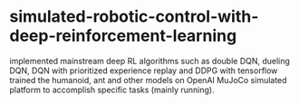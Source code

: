 # simulated-robotic-control-with-deep-reinforcement-learning
implemented mainstream deep RL algorithms such as double DQN, dueling DQN, DQN with prioritized experience replay and DDPG with tensorflow  
trained the humanoid, ant and other models on OpenAI MuJoCo simulated platform to accomplish specific tasks (mainly running).
